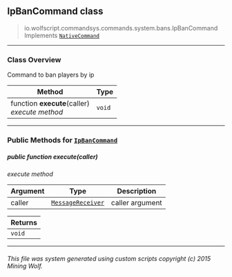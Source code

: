 ## IpBanCommand __class__

>io.wolfscript.commandsys.commands.system.bans.IpBanCommand
>Implements [`NativeCommand`](../../../NativeCommand.md)

---

### Class Overview

Command to ban players by ip

Method | Type   
--- | :--- 
 function __execute__(caller) <br> _execute method_ | `void`



---


### Public Methods for [`IpBanCommand`](IpBanCommand.md)

##### <a id='execute'></a>public  function __execute__(caller)

_execute method_

Argument | Type | Description  
--- | --- | --- 
caller | [`MessageReceiver`](../../../../chat/MessageReceiver.md) | caller argument

Returns | 
--- | 
`void` |


---


###### This file was system generated using custom scripts copyright (c) 2015 Mining Wolf.
	

